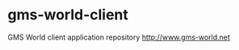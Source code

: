 gms-world-client
================

GMS World client application repository http://www.gms-world.net

